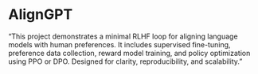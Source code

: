 # AlignGPT
“This project demonstrates a minimal RLHF loop for aligning language models with human preferences. It includes supervised fine-tuning, preference data collection, reward model training, and policy optimization using PPO or DPO. Designed for clarity, reproducibility, and scalability.”
